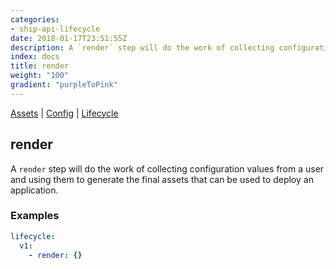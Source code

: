 ```yaml
---
categories:
- ship-api-lifecycle
date: 2018-01-17T23:51:55Z
description: A `render` step will do the work of collecting configuration values from a user and using them to generate the final assets that can be used to deploy an application.
index: docs
title: render
weight: "100"
gradient: "purpleToPink"
---
```


[Assets](/api/ship-assets/assets) | [Config](/api/ship-config/config) | [Lifecycle](/api/ship-lifecycle/lifecycle) 

## render

A `render` step will do the work of collecting configuration values from a user and using them to generate the final assets that can be used to deploy an application.




### Examples

```yaml
lifecycle:
  v1:
    - render: {}
```

